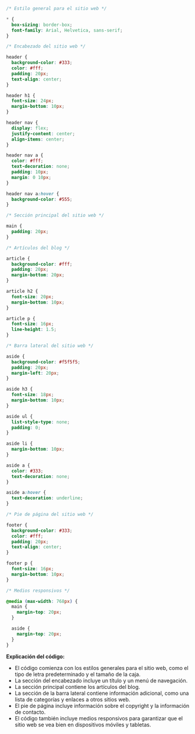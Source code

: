 ```css
/* Estilo general para el sitio web */

* {
  box-sizing: border-box;
  font-family: Arial, Helvetica, sans-serif;
}

/* Encabezado del sitio web */

header {
  background-color: #333;
  color: #fff;
  padding: 20px;
  text-align: center;
}

header h1 {
  font-size: 24px;
  margin-bottom: 10px;
}

header nav {
  display: flex;
  justify-content: center;
  align-items: center;
}

header nav a {
  color: #fff;
  text-decoration: none;
  padding: 10px;
  margin: 0 10px;
}

header nav a:hover {
  background-color: #555;
}

/* Sección principal del sitio web */

main {
  padding: 20px;
}

/* Artículos del blog */

article {
  background-color: #fff;
  padding: 20px;
  margin-bottom: 20px;
}

article h2 {
  font-size: 20px;
  margin-bottom: 10px;
}

article p {
  font-size: 16px;
  line-height: 1.5;
}

/* Barra lateral del sitio web */

aside {
  background-color: #f5f5f5;
  padding: 20px;
  margin-left: 20px;
}

aside h3 {
  font-size: 18px;
  margin-bottom: 10px;
}

aside ul {
  list-style-type: none;
  padding: 0;
}

aside li {
  margin-bottom: 10px;
}

aside a {
  color: #333;
  text-decoration: none;
}

aside a:hover {
  text-decoration: underline;
}

/* Pie de página del sitio web */

footer {
  background-color: #333;
  color: #fff;
  padding: 20px;
  text-align: center;
}

footer p {
  font-size: 16px;
  margin-bottom: 10px;
}

/* Medios responsivos */

@media (max-width: 768px) {
  main {
    margin-top: 20px;
  }

  aside {
    margin-top: 20px;
  }
}
```

**Explicación del código:**

* El código comienza con los estilos generales para el sitio web, como el tipo de letra predeterminado y el tamaño de la caja.
* La sección del encabezado incluye un título y un menú de navegación.
* La sección principal contiene los artículos del blog.
* La sección de la barra lateral contiene información adicional, como una lista de categorías y enlaces a otros sitios web.
* El pie de página incluye información sobre el copyright y la información de contacto.
* El código también incluye medios responsivos para garantizar que el sitio web se vea bien en dispositivos móviles y tabletas.